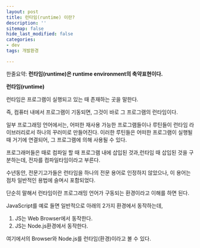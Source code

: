 ```yaml
---
layout: post
title: 런타임(runtime) 이란?
description: ''
sitemap: false
hide_last_modified: false
categories:
- dev
tags: 개발환경

---
```

한줄요약: **런타임(runtime)은 runtime environment의 축약표현이다.** 

**런타임(runtime)**

런타임은 프로그램이 실행되고 있는 때 존재하는 곳을 말한다.

즉, 컴퓨터 내에서 프로그램이 기동되면, 그것이 바로 그 프로그램의 런타임이다.

일부 프로그래밍 언어에서는, 어떠한 재사용 가능한 프로그램들이나 루틴들이 런타임 라이브러리로서 하나의 꾸러미로 만들어진다. 이러한 루틴들은 어떠한 프로그램이 실행될 때 거기에 연결되어, 그 프로그램에 의해 사용될 수 있다.

프로그래머들은 때로 컴파일 할 때 프로그램 내에 삽입된 것과,런타임 때 삽입된 것을 구분하는데, 전자를 컴파일타임이라고 부른다.

수년동안, 전문기고가들은 런타임을 하나의 전문 용어로 인정하지 않았으나, 이 용어는 점차 일반적인 용법에 슬며시 포함되었다.

단순히 말해서 런타임이란 프로그래밍 언어가 구동되는 환경이라고 이해를 하면 된다.

JavaScript를 예로 들면 일반적으로 아래의 2가지 환경에서 동작하는데,

1. JS는 Web Browser에서 동작한다.
2. JS는 Node.js환경에서 동작한다.

여기에서의 Browser와 Node.js를 런타임(환경)이라고 볼 수 있다.